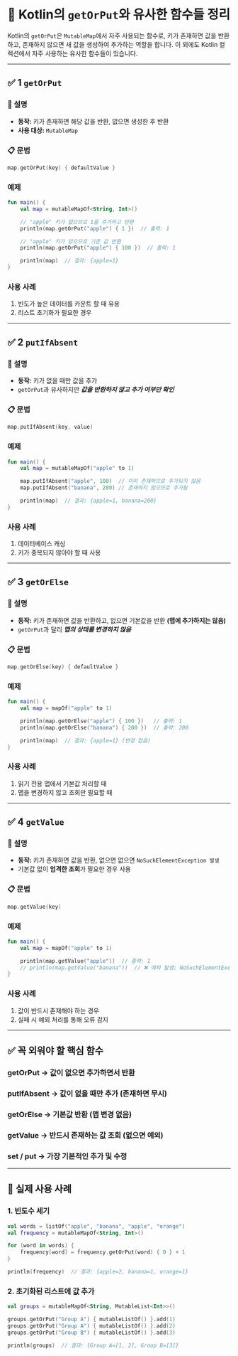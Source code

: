 # 🚀 Kotlin의 `getOrPut`와 유사한 함수들 정리

Kotlin의 `getOrPut`은 `MutableMap`에서 자주 사용되는 함수로, 키가 존재하면 값을 반환하고, 존재하지 않으면 새 값을 생성하여 추가하는 역할을 합니다. 이 외에도 Kotlin 컬렉션에서 자주 사용하는 유사한 함수들이 있습니다.

---

## ✅ 1️ `getOrPut`

### 📌 설명
- **동작:** 키가 존재하면 해당 값을 반환, 없으면 생성한 후 반환
- **사용 대상:** `MutableMap`

### 📋 문법
```kotlin
map.getOrPut(key) { defaultValue }
```

### 예제
```kotlin
fun main() {
    val map = mutableMapOf<String, Int>()

    // "apple" 키가 없으므로 1을 추가하고 반환
    println(map.getOrPut("apple") { 1 })  // 출력: 1

    // "apple" 키가 있으므로 기존 값 반환
    println(map.getOrPut("apple") { 100 })  // 출력: 1

    println(map)  // 결과: {apple=1}
}
```
### 사용 사례
1. 빈도가 높은 데이터를 카운트 할 때 유용
2. 리스트 초기화가 필요한 경우

---


## ✅ 2 `putIfAbsent`

### 📌 설명
- **동작:** 키가 없을 때만 값을 추가
- `getOrPut`과 유사하지만 ***값을 반환하지 않고 추가 여부만 확인***

### 📋 문법
```kotlin
map.putIfAbsent(key, value)
```

### 예제
```kotlin
fun main() {
    val map = mutableMapOf("apple" to 1)

    map.putIfAbsent("apple", 100)  // 이미 존재하므로 추가되지 않음
    map.putIfAbsent("banana", 200) // 존재하지 않으므로 추가됨

    println(map)  // 결과: {apple=1, banana=200}
}
```
### 사용 사례
1. 데이터베이스 캐싱
2. 키가 중복되지 않아야 할 때 사용
---


## ✅ 3 `getOrElse`

### 📌 설명
- **동작:** 키가 존재하면 값을 반환하고, 없으면 기본값을 반환 **(맵에 추가하지는 않음)**
- `getOrPut`과 달리 ***맵의 상태를 변경하지 않음***

### 📋 문법
```kotlin
map.getOrElse(key) { defaultValue }
```

### 예제
```kotlin
fun main() {
    val map = mapOf("apple" to 1)

    println(map.getOrElse("apple") { 100 })   // 출력: 1
    println(map.getOrElse("banana") { 200 })  // 출력: 200

    println(map)  // 결과: {apple=1} (변경 없음)
}
```
### 사용 사례
1. 읽기 전용 맵에서 기본값 처리할 때
2. 맵을 변경하지 않고 조회만 필요할 때
---


## ✅ 4 `getValue`

### 📌 설명
- **동작:** 키가 존재하면 값을 반환, 없으면 없으면 `NoSuchElementException 발생`
- 기본값 없이 **엄격한 조회**가 필요한 경우 사용

### 📋 문법
```kotlin
map.getValue(key)
```

### 예제
```kotlin
fun main() {
    val map = mapOf("apple" to 1)

    println(map.getValue("apple"))  // 출력: 1
    // println(map.getValue("banana"))  // ❌ 예외 발생: NoSuchElementException
}
```
### 사용 사례
1. 값이 반드시 존재해야 하는 경우
2. 실패 시 예외 처리를 통해 오류 감지

---


## ✅ 꼭 외워야 할 핵심 함수
### getOrPut → 값이 없으면 추가하면서 반환
### putIfAbsent → 값이 없을 때만 추가 (존재하면 무시)
### getOrElse → 기본값 반환 (맵 변경 없음)
### getValue → 반드시 존재하는 값 조회 (없으면 예외)
### set / put → 가장 기본적인 추가 및 수정

---

## 🚀 실제 사용 사례
### 1. 빈도수 세기
```kotlin
val words = listOf("apple", "banana", "apple", "orange")
val frequency = mutableMapOf<String, Int>()

for (word in words) {
    frequency[word] = frequency.getOrPut(word) { 0 } + 1
}

println(frequency)  // 결과: {apple=2, banana=1, orange=1}
```

### 2. 초기화된 리스트에 값 추가
```kotlin
val groups = mutableMapOf<String, MutableList<Int>>()

groups.getOrPut("Group A") { mutableListOf() }.add(1)
groups.getOrPut("Group A") { mutableListOf() }.add(2)
groups.getOrPut("Group B") { mutableListOf() }.add(3)

println(groups)  // 결과: {Group A=[1, 2], Group B=[3]}
```